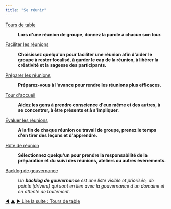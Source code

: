 ```yaml
---
title: "Se réunir"
---
```



<dl>

  <dt><a href="rounds.html">Tours de table</a></dt>
  <dd><p><strong>Lors d'une réunion de groupe, donnez la parole à chacun son tour.</strong></p></dd>

  <dt><a href="facilitate-meetings.html">Faciliter les réunions</a></dt>
  <dd><p><strong>Choisissez quelqu'un pour faciliter une réunion afin d'aider le groupe à rester focalisé, à garder le cap de la réunion, à libérer la créativité et la sagesse des participants.</strong></p></dd>

  <dt><a href="prepare-for-meetings.html">Préparer les réunions</a></dt>
  <dd><p><strong>Préparez-vous à l'avance pour rendre les réunions plus efficaces.</strong></p></dd>

  <dt><a href="check-in.html">Tour d'accueil</a></dt>
  <dd><p><strong>Aidez les gens à prendre conscience d'eux même et des autres, à se concentrer, à être présents et à s'impliquer.</strong></p></dd>

  <dt><a href="evaluate-meetings.html">Évaluer les réunions</a></dt>
  <dd><p><strong>A la fin de chaque réunion ou travail de groupe, prenez le temps d'en tirer des leçons et d'apprendre.</strong></p></dd>

  <dt><a href="meeting-host.html">Hôte de réunion</a></dt>
  <dd><p><strong>Sélectionnez quelqu'un pour prendre la responsabilité de la préparation et du suivi des réunions, ateliers ou autres événements.</strong></p></dd>

  <dt><a href="governance-backlog.html">Backlog de gouvernance</a></dt>
  <dd><p><em>Un <strong>backlog de gouvernance</strong> est une liste visible et priorisée, de points (drivers) qui sont en lien avec la gouvernance d'un domaine et en attente de traitement.</em></p></dd>
</dl>


<div class="bottom-nav">
<a href="coordination-meeting.html" title="Retour à : Réunion de coordination">◀</a> <a href="patterns.html" title="Remonter: Les Pratiques">▲</a> <a href="rounds.html" title="">▶ Lire la suite : Tours de table</a>
</div>


<script type="text/javascript">
Mousetrap.bind('g n', function() {
    window.location.href = 'rounds.html';
    return false;
});
</script>

